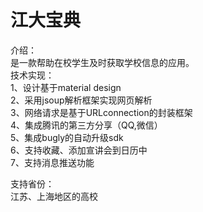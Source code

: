 # 江大宝典 <br />
介绍： <br />是一款帮助在校学生及时获取学校信息的应用。 <br />
技术实现： <br />
1、设计基于material design <br />
2、采用jsoup解析框架实现网页解析 <br />
3、网络请求是基于URLconnection的封装框架 <br />
4、集成腾讯的第三方分享（QQ,微信） <br />
5、集成bugly的自动升级sdk <br />
6、支持收藏、添加宣讲会到日历中 <br />
7、支持消息推送功能 <br />

支持省份： <br />
江苏、上海地区的高校 <br />

